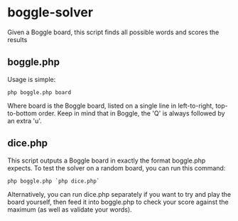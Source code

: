boggle-solver
=============

Given a Boggle board, this script finds all possible words and scores the results

boggle.php
----------

Usage is simple:
```
php boggle.php board
```
Where board is the Boggle board, listed on a single line in left-to-right, top-
to-bottom order. Keep in mind that in Boggle, the 'Q' is always followed by an
extra 'u'.

dice.php
--------

This script outputs a Boggle board in exactly the format boggle.php expects. To
test the solver on a random board, you can run this command:
```
php boggle.php `php dice.php`
```
Alternatively, you can run dice.php separately if you want to try and play the
board yourself, then feed it into boggle.php to check your score against the
maximum (as well as validate your words).
